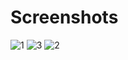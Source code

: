 # Screenshots
![1](https://raw.githubusercontent.com/xcvzn/dotfiles/main/screenshots/1.png)
![3](https://raw.githubusercontent.com/xcvzn/dotfiles/main/screenshots/3.png)
![2](https://raw.githubusercontent.com/xcvzn/dotfiles/main/screenshots/2.png)
